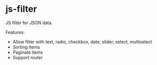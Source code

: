 # js-filter
JS filter for JSON data.

Features:
- Allow filter with text, radio, checkbox, date, slider, select, multiselect
- Sorting items
- Paginate items
- Support router
